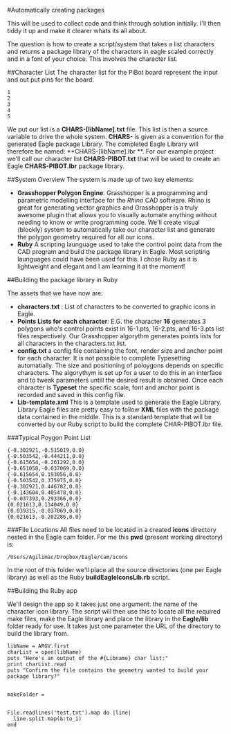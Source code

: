 #Automatically creating packages

This will be used to collect code and think through solution initially. I'll then tiddy it up and make it clearer whats its all about.  

The question is how to create a script/system that takes a list characters and returns a package library of the characters in eagle scaled correctly and in a font of your choice.  This involves the character list.

##Character List 
The character list for the PiBot board represent the input and out put pins for the board.
```
1
2
3
4
5
```

We put our list is a **CHARS-[libName].txt** file.  This list is then a source variable to drive the whole system. **CHARS-** is given as a convention for the generated Eagle package Library.  The completed Eagle Library will therefore be named: **CHARS-[libName].lbr **.  For our example project we'll call our character list **CHARS-PIBOT.txt** that will be used to create an Eagle **CHARS-PIBOT.lbr** package library. 

##System Overview
The system is made up of two key elements:
- **Grasshopper Polygon Engine**.  Grasshopper is a programming and parametric modelling interface for the *Rhino* CAD software. Rhino is great for generating vector graphics and Grasshopper is a truly awesome plugin that allows you to visually automate anything without needing to know or write programming code.  We'll create visual (blockly) system to automatically take our character list and generate the polygon geometry required for all our icons.  
- **Ruby** A scripting launguage used to take the control point data from the CAD program and build the package library in Eagle.  Most scripting launguages could have been used for this.  I chose Ruby as it is lightweight and elegant and I am learning it at the moment!


##Building the package library in Ruby 

The assets that we have now are:
- **characters.txt** : List of characters to be converted to graphic icons in Eagle.   
- **Points Lists for each character**: E.G. the character **16** generates 3 polygons who's control points exist in 16-1.pts, 16-2.pts, and 16-3.pts list files respectively. Our Grasshopper algorythm generates points lists for all characters in the characters.txt list.
- **config.txt** a config file containing the font, render size and anchor point for each character. It is not possible to complete Typesetting automatially.  The size and positioning of poloygons depends on specific characters.  The algorythym is set up for a user to do this in an interface and to tweak parameters untill the desired result is obtained. Once each character is **Typeset** the specific scale, font and anchor point is recorded and saved in this config file.  
- **Lib-template.xml** This is a template used to generate the Eagle Library. Library Eagle files are pretty easy to follow **XML** files with the package data contained in the middle. This is a standard template that will be converted by our Ruby script to build the complete CHAR-PIBOT.lbr file.

###Typical Poygon Point List

```
{-0.302921,-0.515019,0.0}
{-0.503542,-0.444211,0.0}
{-0.615654,-0.261292,0.0}
{-0.651058,-0.037069,0.0}
{-0.615654,0.193056,0.0}
{-0.503542,0.375975,0.0}
{-0.302921,0.446782,0.0}
{-0.143604,0.405478,0.0}
{-0.037393,0.293366,0.0}
{0.021613,0.134049,0.0}
{0.039315,-0.037069,0.0}
{0.021613,-0.202286,0.0}
```

###File Locations
All files need to be located in a created **icons** directory nested in the Eagle cam folder. For me this **pwd** (present working directory) is:
```
/Users/Agilimac/Dropbox/Eagle/cam/icons
```
In the root of this folder we'll place all the source directories (one per Eagle library) as well as the Ruby **buildEagleIconsLib.rb** script. 

##Building the Ruby app

We'll design the app so it takes just one argument: the name of the character icon library. The script will then use this to locate all the required make files, make the Eagle library and place the library in the **Eagle/lib** folder ready for use.   It takes just one parameter the URL of the directory to build the library from.


```
libName = ARGV.first
charList = open(libName)
puts "Here's an output of the #{Libname} char list:"
print charList.read
puts "Confirm the file contains the geometry wanted to build your package library?"


makeFolder = 


File.readlines('test.txt').map do |line|
  line.split.map(&:to_i)
end
```
